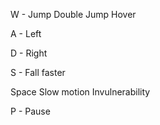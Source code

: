 W - Jump
	Double Jump
	Hover

A - Left

D - Right

S - Fall faster

Space
	Slow motion
	Invulnerability
	
P - Pause
